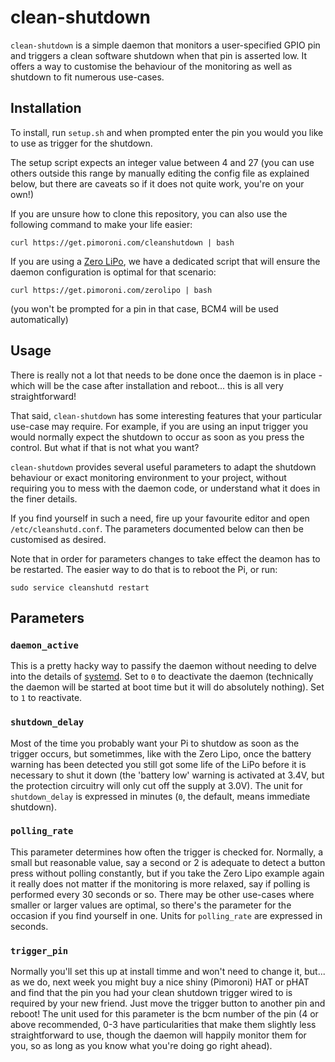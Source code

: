 # clean-shutdown

`clean-shutdown` is a simple daemon that monitors a user-specified GPIO pin and triggers a clean software shutdown when that pin is asserted low. It offers a way to customise the behaviour of the monitoring as well as shutdown to fit numerous use-cases.

## Installation

To install, run `setup.sh` and when prompted enter the pin you would you like to use as trigger for the shutdown.

The setup script expects an integer value between 4 and 27 (you can use others outside this range by manually editing the config file as explained below, but there are caveats so if it does not quite work, you're on your own!)

If you are unsure how to clone this repository, you can also use the following command to make your life easier:

```
curl https://get.pimoroni.com/cleanshutdown | bash
```

If you are using a [Zero LiPo](https://shop.pimoroni.com/products/zero-lipo), we have a dedicated script that will ensure the daemon configuration is optimal for that scenario:

```
curl https://get.pimoroni.com/zerolipo | bash
```
(you won't be prompted for a pin in that case, BCM4 will be used automatically)

## Usage

There is really not a lot that needs to be done once the daemon is in place - which will be the case after installation and reboot... this is all very straightforward!

That said, `clean-shutdown` has some interesting features that your particular use-case may require. For example, if you are using an input trigger you would normally expect the shutdown to occur as soon as you press the control. But what if that is not what you want?

`clean-shutdown` provides several useful parameters to adapt the shutdown behaviour or exact monitoring environment to your project, without requiring you to mess with the daemon code, or understand what it does in the finer details.

If you find yourself in such a need, fire up your favourite editor and open `/etc/cleanshutd.conf`. The parameters documented below can then be customised as desired.

Note that in order for parameters changes to take effect the deamon has to be restarted. The easier way to do that is to reboot the Pi, or run:

```
sudo service cleanshutd restart
```

## Parameters

### `daemon_active`

This is a pretty hacky way to passify the daemon without needing to delve into the details of [systemd](https://www.freedesktop.org/wiki/Software/systemd/). Set to `0` to deactivate the daemon (technically the daemon will be started at boot time but it will do absolutely nothing). Set to `1` to reactivate.

### `shutdown_delay`

Most of the time you probably want your Pi to shutdow as soon as the trigger occurs, but sometimmes, like with the Zero Lipo, once the battery warning has been detected you still got some life of the LiPo before it is necessary to shut it down (the 'battery low' warning is activated at 3.4V, but the protection circuitry will only cut off the supply at 3.0V). The unit for `shutdown_delay` is expressed in minutes (`0`, the default, means immediate shutdown).

### `polling_rate`

This parameter determines how often the trigger is checked for. Normally, a small but reasonable value, say a second or 2 is adequate to detect a button press without polling constantly, but if you take the Zero Lipo example again it really does not matter if the monitoring is more relaxed, say if polling is performed every 30 seconds or so. There may be other use-cases where smaller or larger values are optimal, so there's the parameter for the occasion if you find yourself in one. Units for `polling_rate` are expressed in seconds.

### `trigger_pin`

Normally you'll set this up at install timme and won't need to change it, but... as we do, next week you might buy a nice shiny (Pimoroni) HAT or pHAT and find that the pin you had your clean shutdown trigger wired to is required by your new friend. Just move the trigger button to another pin and reboot! The unit used for this parameter is the bcm number of the pin (4 or above recommended, 0-3 have particularities that make them slightly less straightforward to use, though the daemon will happily monitor them for you, so as long as you know what you're doing go right ahead).
